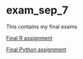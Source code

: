 # exam_sep_7
This contains my final exams

[Final R assignment](https://github.com/marijnnaalden/exam_sep_7/blob/master/exam_1_student.ipynb)

[Final Python assignment](https://github.com/marijnnaalden/exam_sep_7/blob/master/exam_Sep_7_2018.ipynb)

